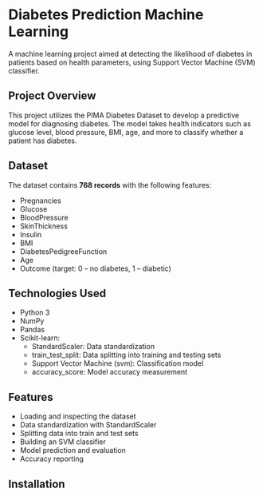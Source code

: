 # Diabetes Prediction Machine Learning

A machine learning project aimed at detecting the likelihood of diabetes in patients based on health parameters, using Support Vector Machine (SVM) classifier.

## Project Overview

This project utilizes the PIMA Diabetes Dataset to develop a predictive model for diagnosing diabetes. The model takes health indicators such as glucose level, blood pressure, BMI, age, and more to classify whether a patient has diabetes.

## Dataset

The dataset contains **768 records** with the following features:

- Pregnancies
- Glucose
- BloodPressure
- SkinThickness
- Insulin
- BMI
- DiabetesPedigreeFunction
- Age
- Outcome (target: 0 – no diabetes, 1 – diabetic)

## Technologies Used

- Python 3
- NumPy
- Pandas
- Scikit-learn:
  - StandardScaler: Data standardization
  - train_test_split: Data splitting into training and testing sets
  - Support Vector Machine (svm): Classification model
  - accuracy_score: Model accuracy measurement

## Features

- Loading and inspecting the dataset
- Data standardization with StandardScaler
- Splitting data into train and test sets
- Building an SVM classifier
- Model prediction and evaluation
- Accuracy reporting

## Installation

